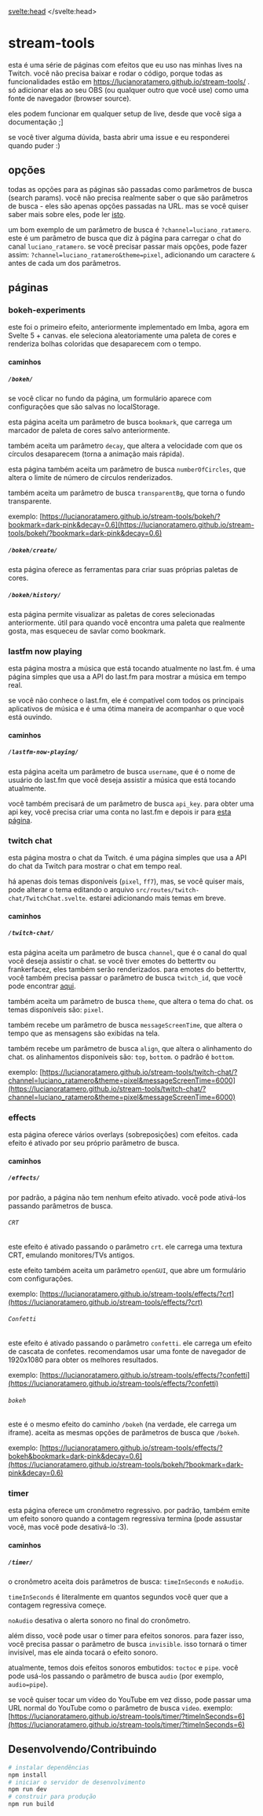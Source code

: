 <svelte:head>
	<title>stream-tools: docs</title>
</svelte:head>

<script lang="ts">
	import NavLinks from '$lib/components/NavLinks.svelte';
</script>

<div
	class="fixed md:sticky md:top-0 md:block w-full flex left-0 flex-col justify-center items-center bottom-0 py-4 bg-white">
	<h1 class="mb-2">stream-tools</h1>
	<nav class="flex md:justify-start md:gap-4 flex-wrap justify-center items-center gap-2">
		<NavLinks />
	</nav>
</div>

esta é uma série de páginas com efeitos que eu uso nas minhas lives na Twitch. você não precisa baixar e rodar o código, porque todas as funcionalidades estão em https://lucianoratamero.github.io/stream-tools/ . só adicionar elas ao seu OBS (ou qualquer outro que você use) como uma fonte de navegador (browser source).

eles podem funcionar em qualquer setup de live, desde que você siga a documentação ;]

se você tiver alguma dúvida, basta abrir uma issue e eu responderei quando puder :)

## opções

todas as opções para as páginas são passadas como parâmetros de busca (search params). você não precisa realmente saber o que são parâmetros de busca - eles são apenas opções passadas na URL. mas se você quiser saber mais sobre eles, pode ler [isto](https://www.cloudmarket.com.br/marketing-digital/blog/glossario/o-que-e-query-string-parte-de-uma-url-que-contem-dados-especificos-geralmente-apos-um/).

um bom exemplo de um parâmetro de busca é `?channel=luciano_ratamero`. este é um parâmetro de busca que diz à página para carregar o chat do canal `luciano_ratamero`. se você precisar passar mais opções, pode fazer assim: `?channel=luciano_ratamero&theme=pixel`, adicionando um caractere `&` antes de cada um dos parâmetros.

## páginas

### bokeh-experiments

este foi o primeiro efeito, anteriormente implementado em Imba, agora em Svelte 5 + canvas. ele seleciona aleatoriamente uma paleta de cores e renderiza bolhas coloridas que desaparecem com o tempo.

#### caminhos

##### `/bokeh/`

se você clicar no fundo da página, um formulário aparece com configurações que são salvas no localStorage.

esta página aceita um parâmetro de busca `bookmark`, que carrega um marcador de paleta de cores salvo anteriormente.

também aceita um parâmetro `decay`, que altera a velocidade com que os círculos desaparecem (torna a animação mais rápida).

esta página também aceita um parâmetro de busca `numberOfCircles`, que altera o limite de número de círculos renderizados.

também aceita um parâmetro de busca `transparentBg`, que torna o fundo transparente.

exemplo: [https://lucianoratamero.github.io/stream-tools/bokeh/?bookmark=dark-pink&decay=0.6](https://lucianoratamero.github.io/stream-tools/bokeh/?bookmark=dark-pink&decay=0.6)

##### `/bokeh/create/`

esta página oferece as ferramentas para criar suas próprias paletas de cores.

##### `/bokeh/history/`

esta página permite visualizar as paletas de cores selecionadas anteriormente. útil para quando você encontra uma paleta que realmente gosta, mas esqueceu de savlar como bookmark.

### lastfm now playing

esta página mostra a música que está tocando atualmente no last.fm. é uma página simples que usa a API do last.fm para mostrar a música em tempo real.

se você não conhece o last.fm, ele é compatível com todos os principais aplicativos de música e é uma ótima maneira de acompanhar o que você está ouvindo.

#### caminhos

##### `/lastfm-now-playing/`

esta página aceita um parâmetro de busca `username`, que é o nome de usuário do last.fm que você deseja assistir a música que está tocando atualmente.

você também precisará de um parâmetro de busca `api_key`. para obter uma api key, você precisa criar uma conta no last.fm e depois ir para [esta página](https://www.last.fm/api/account/create).

### twitch chat

esta página mostra o chat da Twitch. é uma página simples que usa a API do chat da Twitch para mostrar o chat em tempo real.

há apenas dois temas disponíveis (`pixel`, `ff7`), mas, se você quiser mais, pode alterar o tema editando o arquivo `src/routes/twitch-chat/TwitchChat.svelte`. estarei adicionando mais temas em breve.

#### caminhos

##### `/twitch-chat/`

esta página aceita um parâmetro de busca `channel`, que é o canal do qual você deseja assistir o chat. se você tiver emotes do betterttv ou frankerfacez, eles também serão renderizados. para emotes do betterttv, você também precisa passar o parâmetro de busca `twitch_id`, que você pode encontrar [aqui](https://www.streamweasels.com/tools/convert-twitch-username-to-user-id/).

também aceita um parâmetro de busca `theme`, que altera o tema do chat. os temas disponíveis são: `pixel`.

também recebe um parâmetro de busca `messageScreenTime`, que altera o tempo que as mensagens são exibidas na tela.

também recebe um parâmetro de busca `align`, que altera o alinhamento do chat. os alinhamentos disponíveis são: `top`, `bottom`. o padrão é `bottom`.

exemplo: [https://lucianoratamero.github.io/stream-tools/twitch-chat/?channel=luciano_ratamero&theme=pixel&messageScreenTime=6000](https://lucianoratamero.github.io/stream-tools/twitch-chat/?channel=luciano_ratamero&theme=pixel&messageScreenTime=6000)

### effects

esta página oferece vários overlays (sobreposições) com efeitos. cada efeito é ativado por seu próprio parâmetro de busca.

#### caminhos

##### `/effects/`

por padrão, a página não tem nenhum efeito ativado. você pode ativá-los passando parâmetros de busca.

###### `CRT`

este efeito é ativado passando o parâmetro `crt`. ele carrega uma textura CRT, emulando monitores/TVs antigos.

este efeito também aceita um parâmetro `openGUI`, que abre um formulário com configurações.

exemplo: [https://lucianoratamero.github.io/stream-tools/effects/?crt](https://lucianoratamero.github.io/stream-tools/effects/?crt)

###### `Confetti`

este efeito é ativado passando o parâmetro `confetti`. ele carrega um efeito de cascata de confetes. recomendamos usar uma fonte de navegador de 1920x1080 para obter os melhores resultados.

exemplo: [https://lucianoratamero.github.io/stream-tools/effects/?confetti](https://lucianoratamero.github.io/stream-tools/effects/?confetti)

###### `bokeh`

este é o mesmo efeito do caminho `/bokeh` (na verdade, ele carrega um iframe). aceita as mesmas opções de parâmetros de busca que `/bokeh`.

exemplo: [https://lucianoratamero.github.io/stream-tools/effects/?bokeh&bookmark=dark-pink&decay=0.6](https://lucianoratamero.github.io/stream-tools/bokeh/?bookmark=dark-pink&decay=0.6)

### timer

esta página oferece um cronômetro regressivo. por padrão, também emite um efeito sonoro quando a contagem regressiva termina (pode assustar você, mas você pode desativá-lo :3).

#### caminhos

##### `/timer/`

o cronômetro aceita dois parâmetros de busca: `timeInSeconds` e `noAudio`.

`timeInSeconds` é literalmente em quantos segundos você quer que a contagem regressiva começe.

`noAudio` desativa o alerta sonoro no final do cronômetro.

além disso, você pode usar o timer para efeitos sonoros. para fazer isso, você precisa passar o parâmetro de busca `invisible`. isso tornará o timer invisível, mas ele ainda tocará o efeito sonoro.

atualmente, temos dois efeitos sonoros embutidos: `toctoc` e `pipe`. você pode usá-los passando o parâmetro de busca `audio` (por exemplo, `audio=pipe`).

se você quiser tocar um vídeo do YouTube em vez disso, pode passar uma URL normal do YouTube como o parâmetro de busca `video`.
exemplo: [https://lucianoratamero.github.io/stream-tools/timer/?timeInSeconds=6](https://lucianoratamero.github.io/stream-tools/timer/?timeInSeconds=6)


## Desenvolvendo/Contribuindo

```bash
# instalar dependências
npm install
# iniciar o servidor de desenvolvimento
npm run dev
# construir para produção
npm run build
```

<div class="pb-24 md:p-0"></div>
